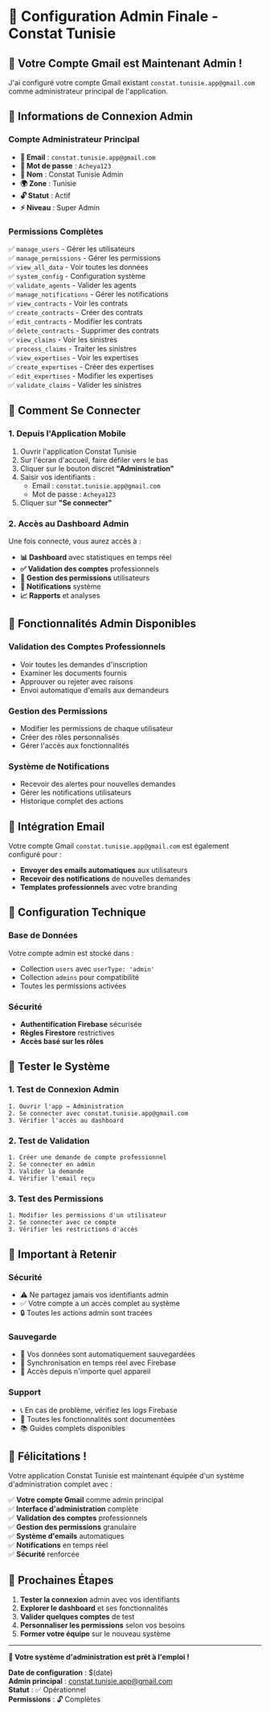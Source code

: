 # 👑 Configuration Admin Finale - Constat Tunisie

## 🎉 **Votre Compte Gmail est Maintenant Admin !**

J'ai configuré votre compte Gmail existant `constat.tunisie.app@gmail.com` comme administrateur principal de l'application.

## 🔐 **Informations de Connexion Admin**

### **Compte Administrateur Principal**
- **📧 Email** : `constat.tunisie.app@gmail.com`
- **🔑 Mot de passe** : `Acheya123`
- **👤 Nom** : Constat Tunisie Admin
- **🌍 Zone** : Tunisie
- **🔓 Statut** : Actif
- **⚡ Niveau** : Super Admin

### **Permissions Complètes**
✅ `manage_users` - Gérer les utilisateurs  
✅ `manage_permissions` - Gérer les permissions  
✅ `view_all_data` - Voir toutes les données  
✅ `system_config` - Configuration système  
✅ `validate_agents` - Valider les agents  
✅ `manage_notifications` - Gérer les notifications  
✅ `view_contracts` - Voir les contrats  
✅ `create_contracts` - Créer des contrats  
✅ `edit_contracts` - Modifier les contrats  
✅ `delete_contracts` - Supprimer des contrats  
✅ `view_claims` - Voir les sinistres  
✅ `process_claims` - Traiter les sinistres  
✅ `view_expertises` - Voir les expertises  
✅ `create_expertises` - Créer des expertises  
✅ `edit_expertises` - Modifier les expertises  
✅ `validate_claims` - Valider les sinistres  

## 🚀 **Comment Se Connecter**

### **1. Depuis l'Application Mobile**
1. Ouvrir l'application Constat Tunisie
2. Sur l'écran d'accueil, faire défiler vers le bas
3. Cliquer sur le bouton discret **"Administration"**
4. Saisir vos identifiants :
   - Email : `constat.tunisie.app@gmail.com`
   - Mot de passe : `Acheya123`
5. Cliquer sur **"Se connecter"**

### **2. Accès au Dashboard Admin**
Une fois connecté, vous aurez accès à :
- **📊 Dashboard** avec statistiques en temps réel
- **✅ Validation des comptes** professionnels
- **🔧 Gestion des permissions** utilisateurs
- **🔔 Notifications** système
- **📈 Rapports** et analyses

## 🎯 **Fonctionnalités Admin Disponibles**

### **Validation des Comptes Professionnels**
- Voir toutes les demandes d'inscription
- Examiner les documents fournis
- Approuver ou rejeter avec raisons
- Envoi automatique d'emails aux demandeurs

### **Gestion des Permissions**
- Modifier les permissions de chaque utilisateur
- Créer des rôles personnalisés
- Gérer l'accès aux fonctionnalités

### **Système de Notifications**
- Recevoir des alertes pour nouvelles demandes
- Gérer les notifications utilisateurs
- Historique complet des actions

## 📧 **Intégration Email**

Votre compte Gmail `constat.tunisie.app@gmail.com` est également configuré pour :
- **Envoyer des emails automatiques** aux utilisateurs
- **Recevoir des notifications** de nouvelles demandes
- **Templates professionnels** avec votre branding

## 🔧 **Configuration Technique**

### **Base de Données**
Votre compte admin est stocké dans :
- Collection `users` avec `userType: 'admin'`
- Collection `admins` pour compatibilité
- Toutes les permissions activées

### **Sécurité**
- **Authentification Firebase** sécurisée
- **Règles Firestore** restrictives
- **Accès basé sur les rôles**

## 🧪 **Tester le Système**

### **1. Test de Connexion Admin**
```
1. Ouvrir l'app → Administration
2. Se connecter avec constat.tunisie.app@gmail.com
3. Vérifier l'accès au dashboard
```

### **2. Test de Validation**
```
1. Créer une demande de compte professionnel
2. Se connecter en admin
3. Valider la demande
4. Vérifier l'email reçu
```

### **3. Test des Permissions**
```
1. Modifier les permissions d'un utilisateur
2. Se connecter avec ce compte
3. Vérifier les restrictions d'accès
```

## 🚨 **Important à Retenir**

### **Sécurité**
- ⚠️ Ne partagez jamais vos identifiants admin
- ✅ Votre compte a un accès complet au système
- 🔒 Toutes les actions admin sont tracées

### **Sauvegarde**
- 💾 Vos données sont automatiquement sauvegardées
- 🔄 Synchronisation en temps réel avec Firebase
- 📱 Accès depuis n'importe quel appareil

### **Support**
- 📞 En cas de problème, vérifiez les logs Firebase
- 🔧 Toutes les fonctionnalités sont documentées
- 📚 Guides complets disponibles

## 🎉 **Félicitations !**

Votre application Constat Tunisie est maintenant équipée d'un système d'administration complet avec :

✅ **Votre compte Gmail** comme admin principal  
✅ **Interface d'administration** complète  
✅ **Validation des comptes** professionnels  
✅ **Gestion des permissions** granulaire  
✅ **Système d'emails** automatiques  
✅ **Notifications** en temps réel  
✅ **Sécurité** renforcée  

## 🚀 **Prochaines Étapes**

1. **Tester la connexion** admin avec vos identifiants
2. **Explorer le dashboard** et ses fonctionnalités
3. **Valider quelques comptes** de test
4. **Personnaliser les permissions** selon vos besoins
5. **Former votre équipe** sur le nouveau système

---

**🎯 Votre système d'administration est prêt à l'emploi !**

**Date de configuration** : $(date)  
**Admin principal** : constat.tunisie.app@gmail.com  
**Statut** : ✅ Opérationnel  
**Permissions** : 🔓 Complètes  
